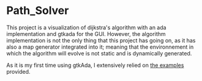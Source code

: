 # Path\_Solver

This project is a visualization of dijkstra's algorithm with an ada implementation and gtkada for the GUI.
However, the algorithm implementation is not the only thing that this project has going on, as it has
also a map generator integrated into it; meaning that the environnement in which the algorithm will
evolve is not static and is dynamically generated.

As it is my first time using gtkAda, I extensively relied on [the examples](https://github.com/AdaCore/gtkada/tree/master/testgtk)
provided.
